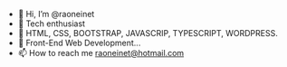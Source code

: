 - 👋 Hi, I’m @raoneinet
- 👀 Tech enthusiast
- 🌱 HTML, CSS, BOOTSTRAP, JAVASCRIP, TYPESCRIPT, WORDPRESS.
- 💞️ Front-End Web Development...
- 📫 How to reach me raoneinet@hotmail.com

<!---
raoneinet/raoneinet is a ✨ special ✨ repository because its `README.md` (this file) appears on your GitHub profile.
You can click the Preview link to take a look at your changes.
--->
